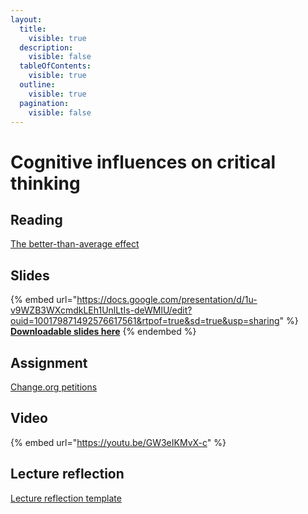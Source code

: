 ```yaml
---
layout:
  title:
    visible: true
  description:
    visible: false
  tableOfContents:
    visible: true
  outline:
    visible: true
  pagination:
    visible: false
---
```


# Cognitive influences on critical thinking

## Reading

[The better-than-average effect](https://drive.google.com/open?id=1Qaz7hLYTlOuFCMsjaxPlhpE03JZcYR0h\&usp=drive_fs)

## Slides

{% embed url="https://docs.google.com/presentation/d/1u-v9WZB3WXcmdkLEh1UnlLtIs-deWMlU/edit?ouid=100179871492576617561&rtpof=true&sd=true&usp=sharing" %}
[**Downloadable slides here**](https://docs.google.com/presentation/d/1u-v9WZB3WXcmdkLEh1UnlLtIs-deWMlU?rtpof=true\&usp=drive_fs)
{% endembed %}

## Assignment

[Change.org petitions](https://docs.google.com/document/d/1grzvdOFg6PF5FwW0n6F3LCuY2L_hbGJk?rtpof=true\&usp=drive_fs)

## Video

{% embed url="https://youtu.be/GW3eIKMvX-c" %}

## Lecture reflection

[Lecture reflection template](https://docs.google.com/document/d/1-dFNKbiLU8LA7Xg_bQRC8CqSCgQuNfal?rtpof=true\&usp=drive_fs)
